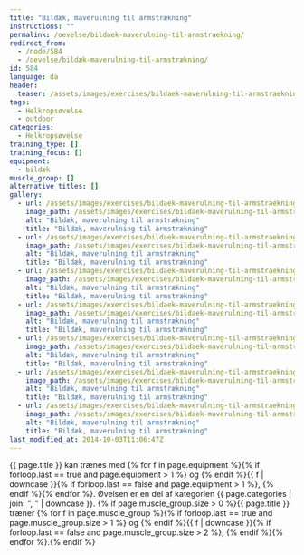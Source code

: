```yaml
---
title: "Bildæk, maverulning til armstrækning"
instructions: ""
permalink: /oevelse/bildaek-maverulning-til-armstraekning/
redirect_from:
  - /node/584
  - /oevelse/bildæk-maverulning-til-armstrækning/
id: 584
language: da
header:
  teaser: /assets/images/exercises/bildaek-maverulning-til-armstraekning-0-320.jpg
tags:
  - Helkropsøvelse
  - outdoor
categories:
  - Helkropsøvelse
training_type: []
training_focus: []
equipment:
  - bildæk
muscle_group: []
alternative_titles: []
gallery:
  - url: /assets/images/exercises/bildaek-maverulning-til-armstraekning-0.jpg
    image_path: /assets/images/exercises/bildaek-maverulning-til-armstraekning-0-320.jpg
    alt: "Bildæk, maverulning til armstrækning"
    title: "Bildæk, maverulning til armstrækning"
  - url: /assets/images/exercises/bildaek-maverulning-til-armstraekning-1.jpg
    image_path: /assets/images/exercises/bildaek-maverulning-til-armstraekning-1-320.jpg
    alt: "Bildæk, maverulning til armstrækning"
    title: "Bildæk, maverulning til armstrækning"
  - url: /assets/images/exercises/bildaek-maverulning-til-armstraekning-2.jpg
    image_path: /assets/images/exercises/bildaek-maverulning-til-armstraekning-2-320.jpg
    alt: "Bildæk, maverulning til armstrækning"
    title: "Bildæk, maverulning til armstrækning"
  - url: /assets/images/exercises/bildaek-maverulning-til-armstraekning-3.jpg
    image_path: /assets/images/exercises/bildaek-maverulning-til-armstraekning-3-320.jpg
    alt: "Bildæk, maverulning til armstrækning"
    title: "Bildæk, maverulning til armstrækning"
  - url: /assets/images/exercises/bildaek-maverulning-til-armstraekning-4.jpg
    image_path: /assets/images/exercises/bildaek-maverulning-til-armstraekning-4-320.jpg
    alt: "Bildæk, maverulning til armstrækning"
    title: "Bildæk, maverulning til armstrækning"
  - url: /assets/images/exercises/bildaek-maverulning-til-armstraekning-5.jpg
    image_path: /assets/images/exercises/bildaek-maverulning-til-armstraekning-5-320.jpg
    alt: "Bildæk, maverulning til armstrækning"
    title: "Bildæk, maverulning til armstrækning"
  - url: /assets/images/exercises/bildaek-maverulning-til-armstraekning-6.jpg
    image_path: /assets/images/exercises/bildaek-maverulning-til-armstraekning-6-320.jpg
    alt: "Bildæk, maverulning til armstrækning"
    title: "Bildæk, maverulning til armstrækning"
last_modified_at: 2014-10-03T11:06:47Z
---
```


{{ page.title }} kan trænes med {% for f in page.equipment %}{% if forloop.last == true and page.equipment > 1 %} og {% endif %}{{ f | downcase  }}{% if forloop.last == false and page.equipment > 1 %}, {% endif %}{% endfor %}. Øvelsen er en del af kategorien {{ page.categories | join: ", " | downcase }}. {% if page.muscle_group.size > 0 %}{{ page.title }} træner {% for f in page.muscle_group %}{% if forloop.last == true and page.muscle_group.size > 1 %} og {% endif %}{{ f | downcase }}{% if forloop.last == false and page.muscle_group.size > 2 %}, {% endif %}{% endfor %}.{% endif %}
